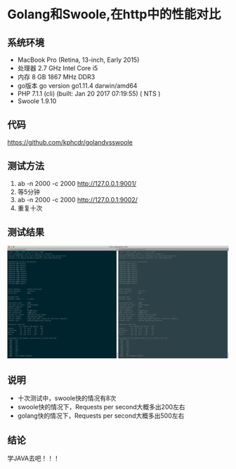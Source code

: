 # Golang和Swoole,在http中的性能对比

## 系统环境

* MacBook Pro (Retina, 13-inch, Early 2015)
* 处理器 2.7 GHz Intel Core i5
* 内存 8 GB 1867 MHz DDR3
* go版本 go version go1.11.4 darwin/amd64
* PHP 7.1.1 (cli) (built: Jan 20 2017 07:19:55) ( NTS )
* Swoole 1.9.10

## 代码

https://github.com/kphcdr/golandvsswoole

## 测试方法

1. ab -n 2000 -c 2000  http://127.0.0.1:9001/
2. 等5分钟 
3. ab -n 2000 -c 2000  http://127.0.0.1:9002/
4. 重复十次

## 测试结果

![测试结果](https://raw.githubusercontent.com/kphcdr/golandvsswoole/master/result.png)


## 说明

* 十次测试中，swoole快的情况有8次
* swoole快的情况下，Requests per second大概多出200左右
* golang快的情况下，Requests per second大概多出500左右

## 结论

学JAVA去吧！！！




























